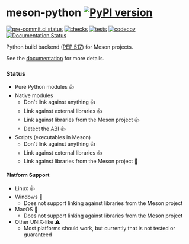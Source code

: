 # meson-python [![PyPI version](https://badge.fury.io/py/meson-python.svg)](https://pypi.org/project/meson-python/)

[![pre-commit.ci status](https://results.pre-commit.ci/badge/github/mesonbuild/mesonpy/main.svg)](https://results.pre-commit.ci/latest/github/mesonbuild/mesonpy/main)
[![checks](https://github.com/mesonbuild/mesonpy/actions/workflows/checks.yml/badge.svg)](https://github.com/mesonbuild/mesonpy/actions/workflows/checks.yml)
[![tests](https://github.com/mesonbuild/mesonpy/actions/workflows/tests.yml/badge.svg)](https://github.com/mesonbuild/mesonpy/actions/workflows/tests.yml)
[![codecov](https://codecov.io/gh/mesonbuild/meson-python/branch/main/graph/badge.svg?token=xcb2u2YvVk)](https://codecov.io/gh/mesonbuild/meson-python)
[![Documentation Status](https://readthedocs.org/projects/meson-python/badge/?version=stable)](https://meson-python.readthedocs.io/en/stable/?badge=stable)

Python build backend ([PEP 517](https://www.python.org/dev/peps/pep-0517/)) for Meson projects.

See the [documentation](https://meson-python.readthedocs.io/en/stable/) for more details.

### Status

- Pure Python modules :+1:
- Native modules
  - Don't link against anything :+1:
  - Link against external libraries :+1:
  - Link against libraries from the Meson project :+1:
  - Detect the ABI :+1:
- Scripts (executables in Meson)
  - Don't link against anything :+1:
  - Link against external libraries :+1:
  - Link against libraries from the Meson project :hammer:

#### Platform Support

- Linux :+1:
- Windows :hammer:
  - Does not support linking against libraries from the Meson project
- MacOS :hammer:
  - Does not support linking against libraries from the Meson project
- Other UNIX-like :warning:
  - Most platforms should work, but currently that is not tested or guaranteed

